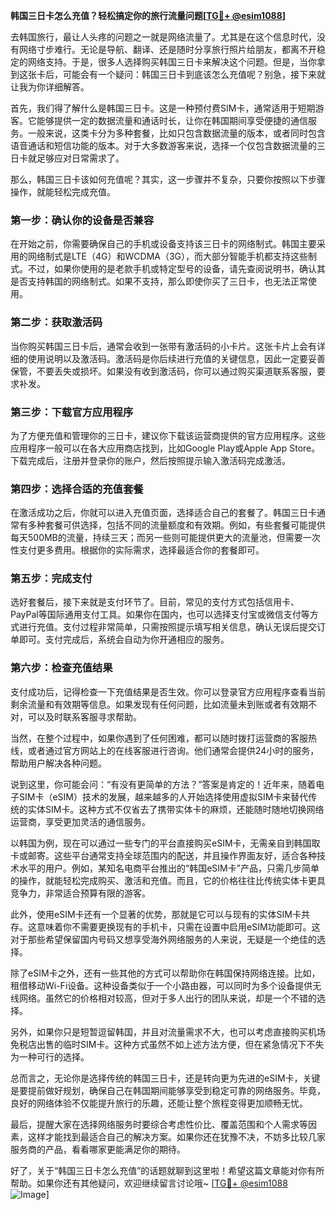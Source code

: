 **韩国三日卡怎么充值？轻松搞定你的旅行流量问题[[TG💪+ @esim1088](https://t.me/s/esim1088)]**

去韩国旅行，最让人头疼的问题之一就是网络流量了。尤其是在这个信息时代，没有网络寸步难行。无论是导航、翻译、还是随时分享旅行照片给朋友，都离不开稳定的网络支持。于是，很多人选择购买韩国三日卡来解决这个问题。但是，当你拿到这张卡后，可能会有一个疑问：韩国三日卡到底该怎么充值呢？别急，接下来就让我为你详细解答。

首先，我们得了解什么是韩国三日卡。这是一种预付费SIM卡，通常适用于短期游客。它能够提供一定的数据流量和通话时长，让你在韩国期间享受便捷的通信服务。一般来说，这类卡分为多种套餐，比如只包含数据流量的版本，或者同时包含语音通话和短信功能的版本。对于大多数游客来说，选择一个仅包含数据流量的三日卡就足够应对日常需求了。

那么，韩国三日卡该如何充值呢？其实，这一步骤并不复杂，只要你按照以下步骤操作，就能轻松完成充值。

### 第一步：确认你的设备是否兼容

在开始之前，你需要确保自己的手机或设备支持该三日卡的网络制式。韩国主要采用的网络制式是LTE（4G）和WCDMA（3G），而大部分智能手机都支持这些制式。不过，如果你使用的是老款手机或特定型号的设备，请先查阅说明书，确认其是否支持韩国的网络制式。如果不支持，那么即使你买了三日卡，也无法正常使用。

### 第二步：获取激活码

当你购买韩国三日卡后，通常会收到一张带有激活码的小卡片。这张卡片上会有详细的使用说明以及激活码。激活码是你后续进行充值的关键信息，因此一定要妥善保管，不要丢失或损坏。如果没有收到激活码，你可以通过购买渠道联系客服，要求补发。

### 第三步：下载官方应用程序

为了方便充值和管理你的三日卡，建议你下载该运营商提供的官方应用程序。这些应用程序一般可以在各大应用商店找到，比如Google Play或Apple App Store。下载完成后，注册并登录你的账户，然后按照提示输入激活码完成激活。

### 第四步：选择合适的充值套餐

在激活成功之后，你就可以进入充值页面，选择适合自己的套餐了。韩国三日卡通常有多种套餐可供选择，包括不同的流量额度和有效期。例如，有些套餐可能提供每天500MB的流量，持续三天；而另一些则可能提供更大的流量池，但需要一次性支付更多费用。根据你的实际需求，选择最适合你的套餐即可。

### 第五步：完成支付

选好套餐后，接下来就是支付环节了。目前，常见的支付方式包括信用卡、PayPal等国际通用支付工具。如果你在国内，也可以选择支付宝或微信支付等方式进行充值。支付过程非常简单，只需按照提示填写相关信息，确认无误后提交订单即可。支付完成后，系统会自动为你开通相应的服务。

### 第六步：检查充值结果

支付成功后，记得检查一下充值结果是否生效。你可以登录官方应用程序查看当前剩余流量和有效期等信息。如果发现有任何问题，比如流量未到账或者有效期不对，可以及时联系客服寻求帮助。

当然，在整个过程中，如果你遇到了任何困难，都可以随时拨打运营商的客服热线，或者通过官方网站上的在线客服进行咨询。他们通常会提供24小时的服务，帮助用户解决各种问题。

说到这里，你可能会问：“有没有更简单的方法？”答案是肯定的！近年来，随着电子SIM卡（eSIM）技术的发展，越来越多的人开始选择使用虚拟SIM卡来替代传统的实体SIM卡。这种方式不仅省去了携带实体卡的麻烦，还能随时随地切换网络运营商，享受更加灵活的通信服务。

以韩国为例，现在可以通过一些专门的平台直接购买eSIM卡，无需亲自到韩国取卡或邮寄。这些平台通常支持全球范围内的配送，并且操作界面友好，适合各种技术水平的用户。例如，某知名电商平台推出的“韩国eSIM卡”产品，只需几步简单的操作，就能轻松完成购买、激活和充值。而且，它的价格往往比传统实体卡更具竞争力，非常适合预算有限的游客。

此外，使用eSIM卡还有一个显著的优势，那就是它可以与现有的实体SIM卡共存。这意味着你不需要更换现有的手机卡，只需在设置中启用eSIM功能即可。这对于那些希望保留国内号码又想享受海外网络服务的人来说，无疑是一个绝佳的选择。

除了eSIM卡之外，还有一些其他的方式可以帮助你在韩国保持网络连接。比如，租借移动Wi-Fi设备。这种设备类似于一个小路由器，可以同时为多个设备提供无线网络。虽然它的价格相对较高，但对于多人出行的团队来说，却是一个不错的选择。

另外，如果你只是短暂逗留韩国，并且对流量需求不大，也可以考虑直接购买机场免税店出售的临时SIM卡。这种方式虽然不如上述方法方便，但在紧急情况下不失为一种可行的选择。

总而言之，无论你是选择传统的韩国三日卡，还是转向更为先进的eSIM卡，关键是要提前做好规划，确保自己在韩国期间能够享受到稳定可靠的网络服务。毕竟，良好的网络体验不仅能提升旅行的乐趣，还能让整个旅程变得更加顺畅无忧。

最后，提醒大家在选择网络服务时要综合考虑性价比、覆盖范围和个人需求等因素，这样才能找到最适合自己的解决方案。如果你还在犹豫不决，不妨多比较几家服务商的产品，看看哪家更能满足你的期待。

好了，关于“韩国三日卡怎么充值”的话题就聊到这里啦！希望这篇文章能对你有所帮助。如果你还有其他疑问，欢迎继续留言讨论哦~ [[TG💪+ @esim1088](https://t.me/s/esim1088) ![Image](https://i.postimg.cc/4NQfJmqS/Snipaste-2025-05-13-00-14-12.png)]